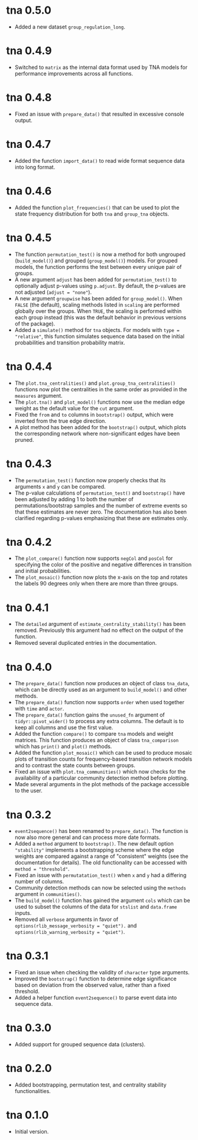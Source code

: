 # tna 0.5.0

* Added a new dataset `group_regulation_long`.

# tna 0.4.9

* Switched to `matrix` as the internal data format used by TNA models for performance improvements across all functions.

# tna 0.4.8

* Fixed an issue with `prepare_data()` that resulted in excessive console output.

# tna 0.4.7

* Added the function `import_data()` to read wide format sequence data into long format.

# tna 0.4.6

* Added the function `plot_frequencies()` that can be used to plot the state frequency distribution for both `tna` and `group_tna` objects.

# tna 0.4.5

* The function `permutation_test()` is now a method for both ungrouped (`build_model()`) and grouped (`group_model()`) models. For grouped models, the function performs the test between every unique pair of groups. 
* A new argument `adjust` has been added for `permutation_test()` to optionally adjust p-values using `p.adjust`. By default, the p-values are not adjusted (`adjust = "none"`).
* A new argument `groupwise` has been added for `group_model()`. When `FALSE` (the default), scaling methods listed in `scaling` are performed globally over the groups. When `TRUE`, the scaling is performed within each group instead (this was the default behavior in previous versions of the package).
* Added a `simulate()` method for `tna` objects. For models with `type = "relative"`, this function simulates sequence data based on the initial probabilities and transition probability matrix.

# tna 0.4.4

* The `plot.tna_centralities()` and `plot.group_tna_centralities()` functions now plot the centralities in the same order as provided in the `measures` argument.
* The `plot.tna()` and `plot_model()` functions now use the median edge weight as the default value for the `cut` argument.
* Fixed the `from` and `to` columns in `bootstrap()` output, which were inverted from the true edge direction.
* A plot method has been added for the `bootstrap()` output, which plots the corresponding network where non-significant edges have been pruned.

# tna 0.4.3

* The `permutation_test()` function now properly checks that its arguments `x` and `y` can be compared.
* The p-value calculations of `permutation_test()` and `bootstrap()` have been adjusted by adding 1 to both the number of permutations/bootstrap samples and the number of extreme events so that these estimates are never zero. The documentation has also been clarified regarding p-values emphasizing that these are estimates only.

# tna 0.4.2

* The `plot_compare()` function now supports `negCol` and `posCol` for specifying the color of the positive and negative differences in transition and initial probabilities.
* The `plot_mosaic()` function now plots the x-axis on the top and rotates the labels 90 degrees only when there are more than three groups.

# tna 0.4.1

* The `detailed` argument of `estimate_centrality_stability()` has been removed. Previously this argument had no effect on the output of the function.
* Removed several duplicated entries in the documentation.

# tna 0.4.0

* The `prepare_data()` function now produces an object of class `tna_data`, which can be directly used as an argument to `build_model()` and other methods.
* The `prepare_data()` function now supports `order` when used together with `time` and `actor`.
* The `prepare_data()` function gains the `unused_fn` argument of `tidyr::pivot_wider()` to process any extra columns. The default is to keep all columns and use the first value.
* Added the function `compare()` to compare `tna` models and weight matrices. This function produces an object of class `tna_comparison` which has `print()` and `plot()` methods.
* Added the function `plot_mosaic()` which can be used to produce mosaic plots of transition counts for frequency-based transition network models and to contrast the state counts between groups.
* Fixed an issue with `plot.tna_communities()` which now checks for the availability of a particular community detection method before plotting.
* Made several arguments in the plot methods of the package accessible to the user.

# tna 0.3.2

* `event2sequence()` has been renamed to `prepare_data()`. The function is now also more general and can process more date formats.
* Added a `method` argument to `bootstrap()`. The new default option `"stability"` implements a bootstrapping scheme where the edge weights are compared against a range of "consistent" weights (see the documentation for details). The old functionality can be accessed with `method = "threshold"`.
* Fixed an issue with `permutatation_test()` when `x` and `y` had a differing number of columns.
* Community detection methods can now be selected using the `methods` argument in `communities()`.
* The `build_model()` function has gained the argument `cols` which can be used to subset the columns of the data for `stslist` and `data.frame` inputs.
* Removed all `verbose` arguments in favor of `options(rlib_message_verbosity = "quiet").` and `options(rlib_warning_verbosity = "quiet")`.

# tna 0.3.1

* Fixed an issue when checking the validity of `character` type arguments.
* Improved the `bootstrap()` function to determine edge significance based on
  deviation from the observed value, rather than a fixed threshold.
* Added a helper function `event2sequence()` to parse event data into sequence data.

# tna 0.3.0

* Added support for grouped sequence data (clusters).

# tna 0.2.0

* Added bootstrapping, permutation test, and centrality stability functionalities.

# tna 0.1.0

* Initial version.
